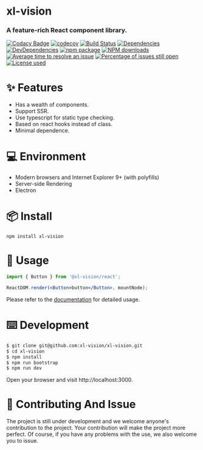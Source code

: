 # xl-vision

### A feature-rich React component library.

[![Codacy Badge](https://app.codacy.com/project/badge/Grade/b9d004e0c43541db8bbb96b895f9eb82)](https://www.codacy.com/gh/xl-vision/xl-vision/dashboard?utm_source=github.com&utm_medium=referral&utm_content=xl-vision/xl-vision&utm_campaign=Badge_Grade) [![codecov](https://codecov.io/gh/xl-vision/xl-vision/branch/master/graph/badge.svg?token=ogpRs9nLpU)](https://codecov.io/gh/xl-vision/xl-vision) [![Build Status](https://github.com/xl-vision/xl-vision/workflows/build/badge.svg)](https://github.com/xl-vision/xl-vision/actions) [![Dependencies](https://david-dm.org/xl-vision/xl-vision/status.svg)](https://david-dm.org/xl-vision/xl-vision) [![DevDependencies](https://david-dm.org/xl-vision/xl-vision/dev-status.svg)](https://david-dm.org/xl-vision/xl-vision?type=dev) [![npm package](https://img.shields.io/npm/v/@xl-vision/react.svg)](https://www.npmjs.org/package/@xl-vision/react.svg) [![NPM downloads](http://img.shields.io/npm/dm/@xl-vision/react.svg)](https://www.npmjs.org/package/@xl-vision/react.svg) [![Average time to resolve an issue](http://isitmaintained.com/badge/resolution/xl-vision/xl-vision.svg)](http://isitmaintained.com/project/xl-vision/xl-vision 'Average time to resolve an issue') [![Percentage of issues still open](http://isitmaintained.com/badge/open/xl-vision/xl-vision.svg)](http://isitmaintained.com/project/xl-vision/xl-vision 'Percentage of issues still open') [![License used](https://img.shields.io/github/license/xl-vision/xl-vision.svg)](https://mit-license.org/)

# :sparkles: Features

- Has a wealth of components.
- Support SSR.
- Use typescript for static type checking.
- Based on react hooks instead of class.
- Minimal dependence.

# :computer: Environment

- Modern browsers and Internet Explorer 9+ (with polyfills)
- Server-side Rendering
- Electron

# :package: Install

```
npm install xl-vision
```

# :hammer: Usage

```jsx
import { Button } from '@xl-vision/react';

ReactDOM.render(<Button>button</Button>, mountNode);
```

Please refer to the [documentation](https://xl-vision.8910.xyz) for detailed usage.

# :keyboard: Development

```bash
$ git clone git@github.com:xl-vision/xl-vision.git
$ cd xl-vision
$ npm install
$ npm run bootstrap
$ npm run dev
```

Open your browser and visit http://localhost:3000.

# :handshake: Contributing And Issue

The project is still under development and we welcome anyone's contribution to the project. Your contribution will make the project more perfect. Of course, if you have any problems with the use, we also welcome you to issue.
